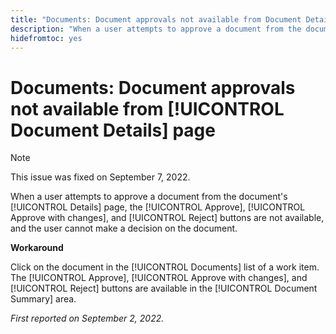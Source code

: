```yaml
---
title: "Documents: Document approvals not available from Document Details page"
description: "When a user attempts to approve a document from the document's Details page, the [!UICONTROL Approve], [!UICONTROL Approve with changes], and [!UICONTROL Reject] buttons are not available, and the user cannot make a decision on the document."
hidefromtoc: yes
---
```


# Documents: Document approvals not available from [!UICONTROL Document Details] page

>[!NOTE]
>
>This issue was fixed on September 7, 2022.

When a user attempts to approve a document from the document's [!UICONTROL Details] page, the [!UICONTROL Approve], [!UICONTROL Approve with changes], and [!UICONTROL Reject] buttons are not available, and the user cannot make a decision on the document.

**Workaround**

Click on the document in the [!UICONTROL Documents] list of a work item. The [!UICONTROL Approve], [!UICONTROL Approve with changes], and [!UICONTROL Reject] buttons are available in the [!UICONTROL Document Summary] area.

_First reported on September 2, 2022._

